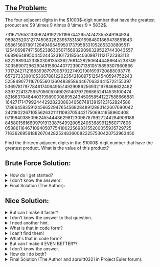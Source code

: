## [The Problem:](https://projecteuler.net/problem=8)

<p>The four adjacent digits in the $1000$-digit number that have the greatest product are $9 \times 9 \times 8 \times 9 = 5832$.</p>
<p class="monospace center">
73167176531330624919225119674426574742355349194934<br>
96983520312774506326239578318016984801869478851843<br>
85861560789112949495459501737958331952853208805511<br>
12540698747158523863050715693290963295227443043557<br>
66896648950445244523161731856403098711121722383113<br>
62229893423380308135336276614282806444486645238749<br>
30358907296290491560440772390713810515859307960866<br>
70172427121883998797908792274921901699720888093776<br>
65727333001053367881220235421809751254540594752243<br>
52584907711670556013604839586446706324415722155397<br>
53697817977846174064955149290862569321978468622482<br>
83972241375657056057490261407972968652414535100474<br>
82166370484403199890008895243450658541227588666881<br>
16427171479924442928230863465674813919123162824586<br>
17866458359124566529476545682848912883142607690042<br>
24219022671055626321111109370544217506941658960408<br>
07198403850962455444362981230987879927244284909188<br>
84580156166097919133875499200524063689912560717606<br>
05886116467109405077541002256983155200055935729725<br>
71636269561882670428252483600823257530420752963450<br></p>
<p>Find the thirteen adjacent digits in the $1000$-digit number that have the greatest product. What is the value of this product?</p>

## Brute Force Solution:

<details>
    <summary>
        How do I get started?
    </summary>
        As shown in the solution to Problem 4, converting an integer to a string is faster for extracting digits than trying to deal with the integer itself.<br><br>
        Then, how do you separate out 13 adjacent digits from this string?<br></br>
        Then, how do you extract each individual digit?
</details>

<details>
    <summary>
        I don't know the answers!
    </summary>
        The answer, in short, is slices and for loops. We will call each set of 13 adjacent digits a "slice."<br><br>
  First, use a loop where the range corresponds to the number of slices in a 1000 digit number. The answer is not <code>1000 / 13</code>.<br><br>
  In each loop use a slice like <code>adjacent_digits = big_number_string[i : adjacent_digits_length + i]</code>.<br><br> 
  Then, extract individual digits with a for loop like this:<br><br>
  <code>for digit in adjacent_digits:
        product = product * int(digit)</code><br><br>
  Finally, add a variable to store the highest product found so far. Update it when you find a higher product than it.
</details>

<details>
    <summary>
        Final Solution (The Author):
    </summary><code>big_number = 7316717...
big_number_string = str(big_number)
adjacent_digits_length = 13
#
highest_product = 0
for i in range(0, 1000 - adjacent_digits_length):
    adjacent_digits = big_number_string[i : adjacent_digits_length + i]
    product = 1
    for digit in adjacent_digits:
        product = product * int(digit)
    if product > highest_product:
        highest_product = product
print(highest_product)</code><br><br>
  Runtime: 0.002 seconds
</details>

## Nice Solution:

<details>
    <summary>
        But can I make it faster?
    </summary>
  Yes. Currently the code checks every single slice. There are some that can be skipped because without calculating their product, it is guarenteed they cannot be the highest. What are they?
  </details>

<details>
    <summary>
        I don't know the answer to that question.
    </summary>
Slices containing zeros will have their product equal zero.  
  </details>

<details>
    <summary>
        I need another hint.
    </summary>
Consider the <code>for digit in adjacent_digits:</code> statement. Try adding a statement for if the digit is zero.
</details>

<details>
    <summary>
        What is that in code form?
    </summary>
  <code>    for digit in adjacent_digits:
        product = product * int(digit)
        if product == 0:
            break</code><br><br>
  There are some inefficiencies with this. If a slice has a 0, the ones surrounding it also have a 0. It would be nice to skip multiple slices at once to the first slice that doesn't have that zero in it. This canot be done with the break function. There are at least two other ways to doing it. Try to find them. 
</details>

<details>
    <summary>
        I can't find them!
    </summary>
  The first way is to use a while loop. The second way is to use <code>iter()</code>, as described by <cite
      ><a href="https://stackoverflow.com/questions/22295901/skip-multiple-iterations-in-loop"
        >Martjin Pieters on Stack Overflow.</a></cite>
</details>

<details>
    <summary>
        What's that in code form?
    </summary>
    Here is the first way:<br><code>big_number = 7316717...
big_number_string = str(big_number)
adjacent_digits_length = 13
#
highest_product = 0
i = 0
while i < 1000 - adjacent_digits_length:
    adjacent_digits = big_number_string[i : adjacent_digits_length + i]
    product = 1
    for digit in adjacent_digits:
        product = product * int(digit)
        if product == 0:
            skip_number = adjacent_digits.index("0")
            i += skip_number
            break
    if product > highest_product:
        highest_product = product
    i += 1
print(highest_product)</code><br><br>
  Runtime: 0.001 seconds
</details>

<details>
    <summary>
        But can I make it EVEN BETTER??
    </summary>
  Yes. The improved code still recalculates the product for each string starting from 1. However, of out of 13 digits of a new slice are shared with a previous slice. Most of the work is already done. How can you change the product of a previous slice to turn it into a new slice? 
</details>

<details>
    <summary>
        I don't know the answer.
    </summary>
  Divide the first digit in the previous slice and multiply the new digit from the new slice. Then, you only have to calculate the product of the first 13 digits. The rest of them can be found just by modifying the first and last digit. This idea of only changing the fist and last element is a "sliding window technique." <br><br>
  The difficulty here is to find a way to implement both time-saving measures into the same code. Below is code that implements the sliding window method without skipping zeros. Where the function would multiply or divide by zero, it uses 0.0001 instead.
</details>

<details>
    <summary>
        How do I do both?
    </summary><code>big_number = 7316717...
big_number_string = str(big_number)
adjacent_digits_length = 13
#
initial_slice = big_number_string[0: adjacent_digits_length]
product = 1
for digit in initial_slice:
    if digit == "0":
        product = product * 0.0001
    else:
        product = product * int(digit)
highest_product = product
#
for i in range(0, 1000 - adjacent_digits_length):
    if big_number_string[i] == "0":
        product = product / 0.0001
    else:
        product = product / int(big_number_string[i])
    if big_number_string[i + adjacent_digits_length] == "0":
        product = product * 0.0001
    else:
        product = product * int(big_number_string[i + adjacent_digits_length])
    if product > highest_product:
        highest_product = product
#
print(int(highest_product + 0.5))</code><br><br>
  Runtime: 0.0005 seconds<br><br>
  The trouble is that when skipping because of a zero, the sliding window doesn't work anymore. A clever solution, one I didn't think of myself, can be attributed to apruitt0321 on the Project Euler forum. Split the big number into sections separated by the zeros. Then, call the sliding window funciton for each of these substrings.
</details>

<details>
    <summary>
        Final Solution (The Author and apruitt0321 in Project Euler forum):
          </summary>
      <code>#big_number = 7316717...
big_number_string = str(big_number)
adjacent_digits_length = 13
#
def sliding_window(string):
    global adjacent_digits_length
    initial_slice = string[0: adjacent_digits_length]
    product = 1
    for digit in initial_slice:
        if digit == "0":
            product = product * 0.0001
        else:
            product = product * int(digit)
    highest_product_in_string = product
#
    for i in range(0, len(string) - adjacent_digits_length):
        if string[i] == "0":
            product = product / 0.0001
        else:
            product = product / int(string[i])
        if string[i + adjacent_digits_length] == "0":
            product = product * 0.0001
        else:
            product = product * int(string[i + adjacent_digits_length])
        highest_product_in_string = max(highest_product_in_string, product)
    return highest_product_in_string
#
list_of_substrings = big_number_string.split("0")
highest_product = 0
for substring in list_of_substrings:
    if len(substring) >= adjacent_digits_length:
        highest_product = max(highest_product, sliding_window(substring))
#
print(round(highest_product)</code><br><br>
  Runtime: 0.0002 seconds
</details>
